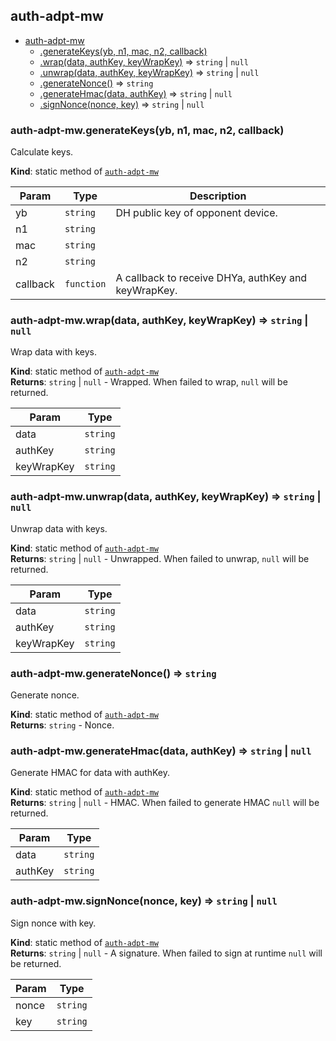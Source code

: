 <a name="module_auth-adpt-mw"></a>

## auth-adpt-mw

* [auth-adpt-mw](#module_auth-adpt-mw)
    * [.generateKeys(yb, n1, mac, n2, callback)](#module_auth-adpt-mw.generateKeys)
    * [.wrap(data, authKey, keyWrapKey)](#module_auth-adpt-mw.wrap) ⇒ <code>string</code> &#124; <code>null</code>
    * [.unwrap(data, authKey, keyWrapKey)](#module_auth-adpt-mw.unwrap) ⇒ <code>string</code> &#124; <code>null</code>
    * [.generateNonce()](#module_auth-adpt-mw.generateNonce) ⇒ <code>string</code>
    * [.generateHmac(data, authKey)](#module_auth-adpt-mw.generateHmac) ⇒ <code>string</code> &#124; <code>null</code>
    * [.signNonce(nonce, key)](#module_auth-adpt-mw.signNonce) ⇒ <code>string</code> &#124; <code>null</code>

<a name="module_auth-adpt-mw.generateKeys"></a>

### auth-adpt-mw.generateKeys(yb, n1, mac, n2, callback)
Calculate keys.

**Kind**: static method of <code>[auth-adpt-mw](#module_auth-adpt-mw)</code>  

| Param | Type | Description |
| --- | --- | --- |
| yb | <code>string</code> | DH public key of opponent device. |
| n1 | <code>string</code> |  |
| mac | <code>string</code> |  |
| n2 | <code>string</code> |  |
| callback | <code>function</code> | A   callback to receive DHYa, authKey and keyWrapKey. |

<a name="module_auth-adpt-mw.wrap"></a>

### auth-adpt-mw.wrap(data, authKey, keyWrapKey) ⇒ <code>string</code> &#124; <code>null</code>
Wrap data with keys.

**Kind**: static method of <code>[auth-adpt-mw](#module_auth-adpt-mw)</code>  
**Returns**: <code>string</code> &#124; <code>null</code> - Wrapped. When failed to wrap, `null` will be  returned.  

| Param | Type |
| --- | --- |
| data | <code>string</code> | 
| authKey | <code>string</code> | 
| keyWrapKey | <code>string</code> | 

<a name="module_auth-adpt-mw.unwrap"></a>

### auth-adpt-mw.unwrap(data, authKey, keyWrapKey) ⇒ <code>string</code> &#124; <code>null</code>
Unwrap data with keys.

**Kind**: static method of <code>[auth-adpt-mw](#module_auth-adpt-mw)</code>  
**Returns**: <code>string</code> &#124; <code>null</code> - Unwrapped. When failed to unwrap, `null` will  be returned.  

| Param | Type |
| --- | --- |
| data | <code>string</code> | 
| authKey | <code>string</code> | 
| keyWrapKey | <code>string</code> | 

<a name="module_auth-adpt-mw.generateNonce"></a>

### auth-adpt-mw.generateNonce() ⇒ <code>string</code>
Generate nonce.

**Kind**: static method of <code>[auth-adpt-mw](#module_auth-adpt-mw)</code>  
**Returns**: <code>string</code> - Nonce.  
<a name="module_auth-adpt-mw.generateHmac"></a>

### auth-adpt-mw.generateHmac(data, authKey) ⇒ <code>string</code> &#124; <code>null</code>
Generate HMAC for data with authKey.

**Kind**: static method of <code>[auth-adpt-mw](#module_auth-adpt-mw)</code>  
**Returns**: <code>string</code> &#124; <code>null</code> - HMAC. When failed to generate HMAC `null`  will be returned.  

| Param | Type |
| --- | --- |
| data | <code>string</code> | 
| authKey | <code>string</code> | 

<a name="module_auth-adpt-mw.signNonce"></a>

### auth-adpt-mw.signNonce(nonce, key) ⇒ <code>string</code> &#124; <code>null</code>
Sign nonce with key.

**Kind**: static method of <code>[auth-adpt-mw](#module_auth-adpt-mw)</code>  
**Returns**: <code>string</code> &#124; <code>null</code> - A signature. When failed to sign at runtime  `null` will be returned.  

| Param | Type |
| --- | --- |
| nonce | <code>string</code> | 
| key | <code>string</code> | 

